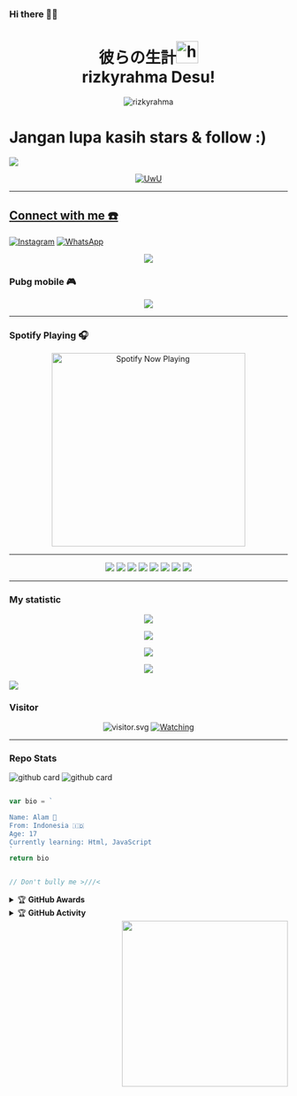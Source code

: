 ### Hi there 👋🏻
<h1 align="center">彼らの生計<img src="https://user-images.githubusercontent.com/1303154/88677602-1635ba80-d120-11ea-84d8-d263ba5fc3c0.gif" width="40px" alt="hi"><br>rizkyrahma Desu!</h1>

<p align="center">
<img src="https://telegra.ph/file/45480ebfa80956db91f7a.png" alt="rizkyrahma"
</p>

# Jangan lupa kasih stars & follow :)

<a href="//youtube.com/c/AmmarBN"><img align="center" src="https://cardivo.vercel.app/api?name=Alam🌱&description=Halo,%20I%27m%20Alam🌱 Burhanuddin Nafis%20dan%20saya%20masih%20programer%20pemula%20Nice%20to%20meet%20you%20%F0%9F%91%8B&image=https://avatars.githubusercontent.com/rizkyrahma&usqp=CAU&backgroundColor=%23ecf0f1&youtube=ZEROBOT&github=rizkyrahma&pattern=ticTacToe&colorPattern=%23eaeaea&site=webraku.xyz"/></a>
</p>

<p align="center">
  <a href="https://github.com/rizkyrahma"><img src="http://readme-typing-svg.herokuapp.com?color=00FF00&center=true&vCenter=true&multiline=false&lines=Hi!+im+Fahri+Adison😼;currently+Learning+HTML+And+JavaScript;Don't+bully+me+im+still+noob>//<" alt="UwU">
</p>

---------

## Connect with me ☎️
[![Instagram](https://img.shields.io/badge/Instagram-ff63f0?style=for-the-badge&logo=instagram&logoColor=white)](https://instagram.com/senpai_chan_gemoy)
 [![WhatsApp](https://img.shields.io/badge/WhatsApp-25D366?style=for-the-badge&logo=whatsapp&logoColor=white)](https://wa.me/6285888083107)
<p align="center">
  <a href="https://youtube.com/channel/UC2_TYQjXx5yvvXvPEW849mw"><img src="https://img.shields.io/badge/YouTube-AlamBotz-ff0000?style=for-the-badge&logo=youtube&logoColor=ff0000&link=https://youtu.be/DfgBY51sHZA" /></a>
  <a name=rizkyrahma&label=VIEWS&style=flat-square&color=orange" />

### Pubg mobile 🎮
<p align="center">
  <img src="https://github.com/Andriiwalker/zeeoneofc/blob/zeeoneofc/2047a1zwq1.gif" />
</p>

---------

### Spotify Playing 🎧

<p align="center">
  <a href="https://open.spotify.com/user/31nuzemgd72h4llo3dnl2pshegeu?si=qHWmVIfBQhy2KyH0dJgQ2Q&utm_source=copy-link" target="_blank"><img src="https://now-playing-on-spotify.vercel.app/api/spotify" alt="Spotify Now Playing" width="350"/></a>
</p>

---------

<p align="center">
  <img src="https://img.shields.io/badge/-JavaScript-black?style=flat-square&logo=javascript" />
  <img src="https://img.shields.io/badge/-Python-black?style=flat-square&logo=python" />
    <img src="https://img.shields.io/badge/-HTML-black?style=flat-square&logo=html5&logoColor=e34f26" />
  <img src="https://img.shields.io/badge/-CSS-black?style=flat-square&logo=css3&logoColor=1572b6" />
<img src="https://img.shields.io/badge/-Java-black?style=flat-square&logo=java" />
<img src="https://img.shields.io/badge/-php-black?style=flat-square&logo=php" />
<img src="https://img.shields.io/badge/-C-black?style=flat-square&logo=c" />
<img src="https://img.shields.io/badge/-GitHub-black?style=flat-square&logo=github" /> <br>

---------

</p>


  ### My statistic

<p align="center">
  <a href="panteg"><img src="https://github-readme-stats.vercel.app/api?username=rizkyrahma&theme=tokyonight&show_icons=true" /></a>
</p>

<p align="center">
  <a href="https://github.com/rizkyrahma"><img src="https://github-readme-streak-stats.herokuapp.com?user=rizkyrahma&theme=tokyonight&hide_border=false&properties=background&border=%239611C5FF" /><a>
</p>
  
<p align="center">
  <a href="https://github.com/Rlxfly"><img src="https://github-readme-stats.vercel.app/api/top-langs?username=rizkyrahma&theme=tokyonight&layout=compact" /></a>
</p>
  
<p align="center">
  <a href="https://github.com/rizkyrahma"><img src="https://github-profile-trophy.vercel.app/?username=rizkyrahma&theme=radical&margin-w=20&no-bg=true&no-frame=false" /><a>
</p>

![](https://github-profile-summary-cards.vercel.app/api/cards/profile-details?username=rizkyrahma&theme=monokai)

<h3 align="left">Visitor</h3>
<p align="center">
<img src="https://count.getloli.com/get/@ZeroChanBot?theme=rule34" alt="visitor.svg">
  <a href="https://komarev.com/ghpvc/?username=rizkyrahma&color=blue&style=flat-square&label=Profile+Views"><img title="Watching" src="https://komarev.com/ghpvc/?username=rizkyrahma&color=blue&style=flat-square&label=Profile+View"></a>
</p>    

---------

### Repo Stats 

![github card](https://github-readme-stats.vercel.app/api/pin/?username=rizkyrahma&repo=ALAMBOTZMD&theme=dark)
![github card](https://github-readme-stats.vercel.app/api/pin/?username=rizkyrahma&repo=Lord-BOT&theme=dark)

```js

var bio = `

Name: Alam 🌱
From: Indonesia 🇮🇩
Age: 17
Currently learning: Html, JavaScript
`
return bio


// Don't bully me >///<

```
</p>
<details>
    <summary>&#127942 <b>GitHub Awards</b></summary><br/>

![Github Trophy](https://github-profile-trophy.vercel.app/?username=rizkyrahma)

</details>

<details>
    <summary>&#127942 <b>GitHub Activity</b></summary><br/>

![Metrics](https://metrics.lecoq.io/rizkyrahma?template=classic&repositories.forks=true&languages=1&languages.colors=github&languages.threshold=0%25&config.timezone=Asia%2FMakassar)

</details> 
<img align="right" width="300" src="https://i.imgur.com/ugWb6BU.gif" />
